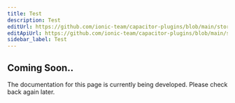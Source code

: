 ```yaml
---
title: Test
description: Test
editUrl: https://github.com/ionic-team/capacitor-plugins/blob/main/storage/README.md
editApiUrl: https://github.com/ionic-team/capacitor-plugins/blob/main/storage/src/definitions.ts
sidebar_label: Test
---
```


## Coming Soon..

The documentation for this page is currently being developed. Please check back again later.